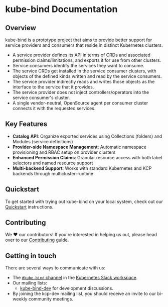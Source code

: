 # kube-bind Documentation

## Overview

kube-bind is a prototype project that aims to provide better support for service providers and consumers that reside in distinct Kubernetes clusters.

- A service provider defines its API in terms of CRDs and associated permission claims/limitations, and exports it for use from other clusters.
- Service consumers identify the services they want to consume.
- The service CRDs get installed in the service consumer clusters, with objects of the defined kinds written and read by the service consumers.
- The service provider indirectly reads and writes those objects as the interface to the service that it provides.
- The service provider does not inject controllers/operators into the service consumer's cluster.
- A single vendor-neutral, OpenSource agent per consumer cluster connects it with the requested services.

## Key Features

- **Catalog API**: Organize exported services using Collections (folders) and Modules (service definitions)
- **Provider-side Namespace Management**: Automatic namespace provisioning and RBAC setup on provider clusters
- **Enhanced Permission Claims**: Granular resource access with both label selectors and named resource support
- **Multi-backend Support**: Works with standard Kubernetes and KCP backends through multicluster-runtime

## Quickstart

To get started with trying out kube-bind on your local system, check out our [Quickstart](./setup/quickstart.md) instructions.

## Contributing

We ❤️ our contributors! If you're interested in helping us out, please head over to our [Contributing](./contributing/index.md)
guide.

## Getting in touch

There are several ways to communicate with us:

- The [`#kube-bind` channel](https://kubernetes.slack.com/archives/C046PRXNJ4W) in the [Kubernetes Slack workspace](https://slack.k8s.io).
- Our mailing lists:
    - [kube-bind-dev](https://groups.google.com/g/kube-bind-dev) for development discussions.
- By joining the kcp-dev mailing list, you should receive an invite to our bi-weekly community meetings.